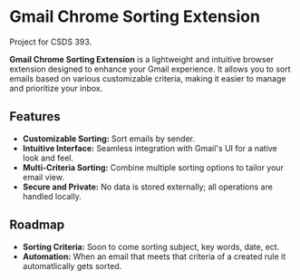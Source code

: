 # Gmail Chrome Sorting Extension
Project for CSDS 393.

**Gmail Chrome Sorting Extension** is a lightweight and intuitive browser extension designed to enhance your Gmail experience. It allows you to sort emails based on various customizable criteria, making it easier to manage and prioritize your inbox.

## Features

- **Customizable Sorting:** Sort emails by sender.
- **Intuitive Interface:** Seamless integration with Gmail's UI for a native look and feel.
- **Multi-Criteria Sorting:** Combine multiple sorting options to tailor your email view.
- **Secure and Private:** No data is stored externally; all operations are handled locally.

## Roadmap

- **Sorting Criteria:** Soon to come sorting subject, key words, date, ect.
- **Automation:** When an email that meets that criteria of a created rule it automatlically gets sorted.
